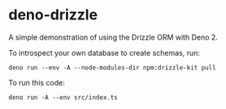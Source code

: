 # deno-drizzle

A simple demonstration of using the Drizzle ORM with Deno 2. 

To introspect your own database to create schemas, run:

```deno run --env -A --node-modules-dir npm:drizzle-kit pull```

To run this code:

```deno run -A --env src/index.ts```
 

